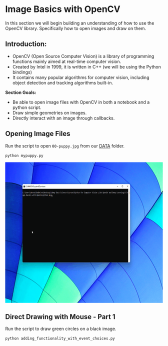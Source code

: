 
# Image Basics with OpenCV
In this section we will begin building an understanding of how to use the OpenCV library. Specifically how to open images and draw on them.

## Introduction:
* OpenCV (Open Source Computer Vision) is a library of programming functions mainly aimed at real-time computer vision.
* Created by Intel in 1999, it is written in C++ (we will be using the Python bindings)
* It contains many popular algorithms for computer vision, including object detection and tracking algorithms built-in.

**Section Goals:**
* Be able to open image files with OpenCV in both a notebook and a python script.
* Draw simple geometries on images.
* Directly interact with an image through callbacks.

## Opening Image Files 
Run the script to open `00-puppy.jpg` from our [DATA](../DATA) folder.

```
python mypuppy.py
```
<img src="../assets/opening_mypuppy.gif" width="700" height="450" />

## Direct Drawing with Mouse - Part 1
Run the script to draw green circles on a black image.

```
python adding_functionality_with_event_choices.py
```
